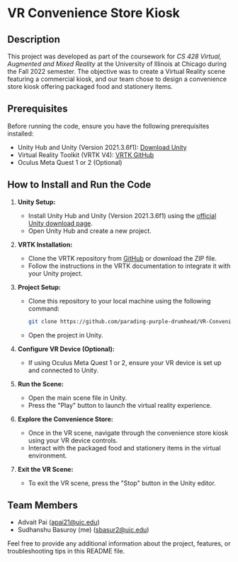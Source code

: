 # VR Convenience Store Kiosk

## Description

This project was developed as part of the coursework for *CS 428 Virtual, Augmented and Mixed Reality* at the University of Illinois at Chicago during the Fall 2022 semester. The objective was to create a Virtual Reality scene featuring a commercial kiosk, and our team chose to design a convenience store kiosk offering packaged food and stationery items.

## Prerequisites

Before running the code, ensure you have the following prerequisites installed:

- Unity Hub and Unity (Version 2021.3.6f1): [Download Unity](https://unity3d.com/get-unity/download)
- Virtual Reality Toolkit (VRTK V4): [VRTK GitHub](https://github.com/ExtendRealityLtd/VRTK)
- Oculus Meta Quest 1 or 2 (Optional)

## How to Install and Run the Code

1. **Unity Setup:**
   - Install Unity Hub and Unity (Version 2021.3.6f1) using the [official Unity download page](https://unity3d.com/get-unity/download).
   - Open Unity Hub and create a new project.

2. **VRTK Installation:**
   - Clone the VRTK repository from [GitHub](https://github.com/ExtendRealityLtd/VRTK) or download the ZIP file.
   - Follow the instructions in the VRTK documentation to integrate it with your Unity project.

3. **Project Setup:**
   - Clone this repository to your local machine using the following command:
     ```bash
     git clone https://github.com/parading-purple-drumhead/VR-Convenience-Store-Kiosk.git
     ```
   - Open the project in Unity.

4. **Configure VR Device (Optional):**
   - If using Oculus Meta Quest 1 or 2, ensure your VR device is set up and connected to Unity.

5. **Run the Scene:**
   - Open the main scene file in Unity.
   - Press the "Play" button to launch the virtual reality experience.

6. **Explore the Convenience Store:**
   - Once in the VR scene, navigate through the convenience store kiosk using your VR device controls.
   - Interact with the packaged food and stationery items in the virtual environment.

7. **Exit the VR Scene:**
   - To exit the VR scene, press the "Stop" button in the Unity editor.

## Team Members
- Advait Pai (apai21@uic.edu)
- Sudhanshu Basuroy (me) (sbasur2@uic.edu)

Feel free to provide any additional information about the project, features, or troubleshooting tips in this README file.
